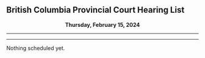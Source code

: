 ## British Columbia Provincial Court Hearing List

<p align="center">
  <b> Thursday, February 15, 2024 </b>
</p>

---

---

Nothing scheduled yet.
